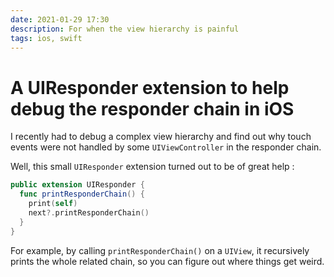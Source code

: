 ```yaml
---
date: 2021-01-29 17:30
description: For when the view hierarchy is painful
tags: ios, swift
---
```

# A UIResponder extension to help debug the responder chain in iOS

I recently had to debug a complex view hierarchy and find out why touch events were not handled by some `UIViewController` in the responder chain.

Well, this small `UIResponder` extension turned out to be of great help :

```swift
public extension UIResponder {
  func printResponderChain() {
    print(self)
    next?.printResponderChain()
  }
}
```

For example, by calling `printResponderChain()` on a `UIView`, it recursively prints the whole related chain, so you can figure out where things get weird.